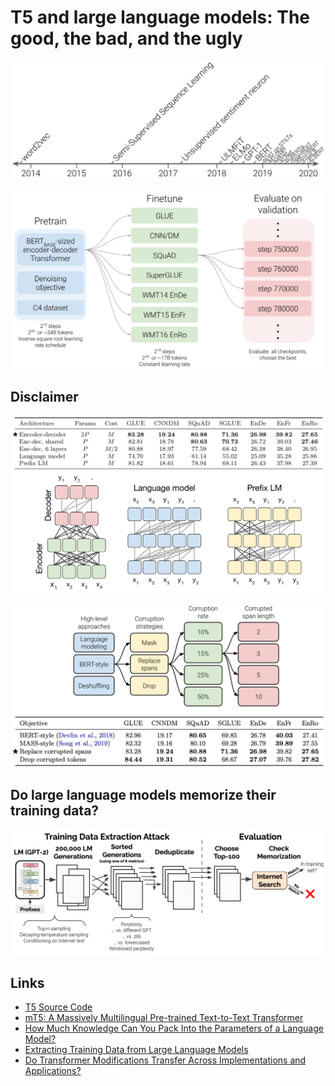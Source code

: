 # T5 and large language models: The good, the bad, and the ugly

![](../../Images/CS224N/image-20220130155819113.png)

![](../../Images/CS224N/image-20220130155900701.png)

## Disclaimer

![](../../Images/CS224N/image-20220130160002790.png)

![](../../Images/CS224N/image-20220130160017784.png)

## Do large language  models memorize their  training data?

![](../../Images/CS224N/image-20220130160111656.png)

## Links

- [T5 Source Code](https://github.com/google-research/text-to-text-transfer-transformer)
- [mT5: A Massively Multilingual Pre-trained Text-to-Text Transformer](https://arxiv.org/pdf/2010.11934.pdf)
- [How Much Knowledge Can You Pack Into the Parameters of a Language Model?](https://arxiv.org/pdf/2002.08910.pdf)
- [Extracting Training Data from Large Language Models](https://arxiv.org/pdf/2012.07805.pdf) 
- [Do Transformer Modifications Transfer Across Implementations and Applications?](https://arxiv.org/pdf/2102.11972.pdf) 